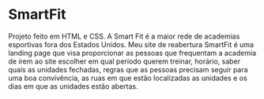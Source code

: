 # SmartFit
Projeto feito em HTML e CSS. A Smart Fit é a maior rede de academias esportivas fora dos Estados Unidos. Meu site de reabertura SmartFit é uma landing page que visa proporcionar as pessoas que frequentam a academia de irem ao site escolher em qual período querem treinar, horário, saber quais as unidades fechadas, regras que as pessoas precisam seguir para uma boa convivência, as ruas em que estão localizadas as unidades e os dias em que as unidades estão abertas.
